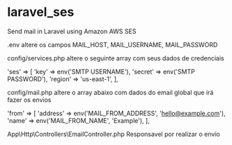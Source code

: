 # laravel_ses
Send mail in Laravel using Amazon AWS SES


.env
altere os campos MAIL_HOST, MAIL_USERNAME, MAIL_PASSWORD

config/services.php
altere o seguinte array com seus dados de credenciais

'ses' => [
        'key' => env('SMTP USERNAME'),
        'secret' => env('SMTP PASSWORD'),
        'region' => 'us-east-1',
    ],
    
config/mail.php
altere o array abaixo com dados do email global que irá fazer os envios

  'from' => [
        'address' => env('MAIL_FROM_ADDRESS', 'hello@example.com'),
        'name' => env('MAIL_FROM_NAME', 'Example'),
    ],
    
    
App\Http\Controllers\EmailController.php
Responsavel por realizar o envio
